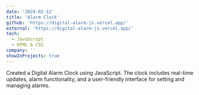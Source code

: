 ```yaml
---
date: '2024-02-12'
title: 'Alarm Clock'
github: 'https://digital-alarm-js.vercel.app/'
external: 'https://digital-alarm-js.vercel.app/'
tech:
  - JavaScript
  - HTML & CSS
company: ''
showInProjects: true
---
```


Created a Digital Alarm Clock using JavaScript. The clock includes real-time updates, alarm functionality, and a user-friendly interface for setting and managing alarms.
